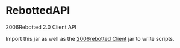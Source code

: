 # RebottedAPI
2006Rebotted 2.0 Client API

Import this jar as well as the [2006rebotted Client](https://github.com/dginovker/2006rebottedClient) jar to write scripts.
